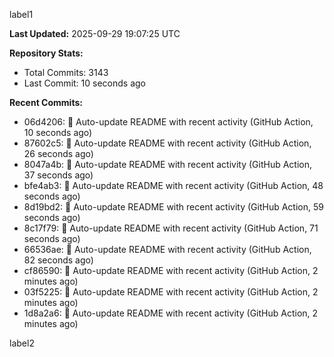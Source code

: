 
label1 
<!-- ACTIVITY_START -->
**Last Updated:** 2025-09-29 19:07:25 UTC

**Repository Stats:**
- Total Commits: 3143
- Last Commit: 10 seconds ago

**Recent Commits:**
- 06d4206: 🤖 Auto-update README with recent activity (GitHub Action, 10 seconds ago)
- 87602c5: 🤖 Auto-update README with recent activity (GitHub Action, 26 seconds ago)
- 8047a4b: 🤖 Auto-update README with recent activity (GitHub Action, 37 seconds ago)
- bfe4ab3: 🤖 Auto-update README with recent activity (GitHub Action, 48 seconds ago)
- 8d19bd2: 🤖 Auto-update README with recent activity (GitHub Action, 59 seconds ago)
- 8c17f79: 🤖 Auto-update README with recent activity (GitHub Action, 71 seconds ago)
- 66536ae: 🤖 Auto-update README with recent activity (GitHub Action, 82 seconds ago)
- cf86590: 🤖 Auto-update README with recent activity (GitHub Action, 2 minutes ago)
- 03f5225: 🤖 Auto-update README with recent activity (GitHub Action, 2 minutes ago)
- 1d8a2a6: 🤖 Auto-update README with recent activity (GitHub Action, 2 minutes ago)
<!-- ACTIVITY_END -->

label2
